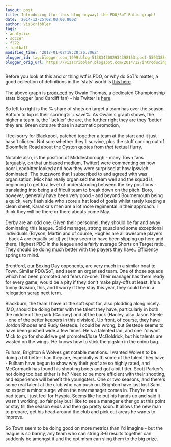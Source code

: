 ```yaml
---
layout: post
title: Introducing (for this blog anyway) the PDO/SoT Ratio graph!
date: '2014-12-25T08:00:00.000Z'
author: VizScribbler
tags:
- analytics
- soccer
- fl72
- football
modified_time: '2017-01-02T18:28:26.706Z'
blogger_id: tag:blogger.com,1999:blog-5138343082934398153.post-5593383445647568677
blogger_orig_url: https://vizscribbler.blogspot.com/2014/12/introducing-for-this-blog-anyway-pdosot.html
---
```


Before you look at this and or thing wtf is PDO, or why do SoT's matter, a good collection of definitions in the 'stats' world is <a href="http://statsbomb.com/stat-definitions/">this here</a>.<br /><br /> The above graph is <a href="http://www.theonlystat.blogspot.co.uk/2014/12/championship-week-22.html">produced</a> by Owain Thomas, a dedicated Championship stats blogger (and Cardiff fan) - his Twitter is <a href="https://twitter.com/owain_thomas">here</a>.<br /><br /> So left to right is the % share of shots on target a team has over the season. Bottom to top is their scoring% + save%. As Owain's graph shows, the higher a team is, the 'luckier' the are, the further right they are they 'better' they are. Green dots are those in automatic promotion,<br /><br /> I feel sorry for Blackpool, patched together a team at the start and it just hasn't clicked. Not sure whether they'll survive, plus the stuff coming out of Bloomfield Road about the Oyston quotes from <em>that</em> textual flurry.<br /><br /> Notable also, is the position of Middlesborough - many Town fans (arguably, on that unbiased medium, Twitter) were commenting on how poor Leadbitter looked and how they were surprised at how Ipswich dominated. The buzzword that I subscribed to and agreed with was organisation. Mick has really organised the team well and the squad is beginning to get to a level of understanding between the key positions - translating into being a difficult team to break down on the pitch. Boro, however, generally have been very good - and beyond Bournemouth being a quick, very flash side who score a hat load of goals whilst rarely keeping a clean sheet, Karanka's men are a lot more regimental in their approach. I think they will be there or there abouts come May.<br /><br /> Derby are an odd one. Given their personnel, they should be far and away dominating this league. Solid manager, strong squad and some exceptional individuals (Bryson, Martin and of course, Hughes are all awesome players - back 4 are equally solid) yet they seem to have been slipping up here and there. Highest PDO in the league and a fairly average Shorts on Target ratio. They should be doing much better with the players they have.. Efficiency springs to mind.<br /><br /> Brentford, our Boxing Day opponents, are very much in a similar boat to Town. Similar PDO/SoT, and seem an organised team. One of those squads which has been promoted and fears no-one. Their manager has them ready for every game, would be a pity if they don't make play-offs at least. It's a funny division, this, and I worry if they stay this year, they could be in a relegation scrap next term.<br /><br /> Blackburn, the team I have a little soft spot for, also plodding along nicely. IMO, should be doing better with the talent they have, particularly in both the middle of the park (Cairney) and at the back (Hanley, also Jason Steele - one of the better keepers in this division). Up front, of course, they have Jordon Rhodes and Rudy Gestede. I could be wrong, but Gestede seems to have been pushed wide a few times. He's a talented lad, and one I'd want Mick to go for should we get promoted/lose McGoldrick, but his talents are wasted on the wings. He knows how to stick the pigskin in the onion bag.<br /><br /> Fulham, Brighton & Wolves get notable mentions. I wanted Wolves to be doing a bit better than they are, especially with some of the talent they have - Fulham have begun to show why their yoof are so highly rated, and McCormack has found his shooting boots and got a bit fitter. Scott Parker's not doing too bad either is he? Need to be more efficient with their shooting, and experience will benefit the youngsters. One or two seasons, and there's some real talent at the club who can push on. Brighton have just lost Sami, so expect a minor surge when the new manager comes in. They're not a bad team, I just feel for Hyypia. Seems like he put his hands up and said it wasn't working, so fair play but I like to see a manager either go at this point or stay till the season ends and then go pretty soon. It allows the new man to prepare, get his head around the club and pick out areas he wants to improve.<br /><br /> So Town seem to be doing good on more metrics than I'd imagine - but the league is so barmy, any team who can string 3-6 results together can suddenly be amongst it and the optimism can sling them to the big prize.<br /><br />